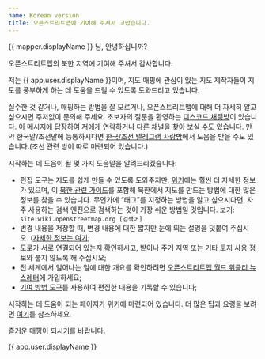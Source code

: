 ```yaml
---
name: Korean version
title: 오픈스트리트맵에 기여해 주셔서 고맙습니다.
---
```


{{ mapper.displayName }} 님, 안녕하십니까?

오픈스트리트맵의 북한 지역에 기여해 주셔서 감사합니다.

저는 {{ app.user.displayName }}이며, 지도 매핑에 관심이 있는 지도 제작자들이 지도를 풍부하게 하는 데 도움을 드릴 수 있도록 도와드리고 있습니다.

실수한 것 같거나, 매핑하는 방법을 잘 모르거나, 오픈스트리트맵에 대해 더 자세히 알고 싶으시면 주저없이 문의해 주세요. 초보자의 질문을 환영하는 [디스코드 채팅방](https://discord.gg/q6HnfNZ)이 있습니다. 이 메시지에 답장하여 저에게 연락하거나 [다른 채널]( https://wiki.openstreetmap.org/wiki/North_Korea_Mapping_Guide#Community)을 찾아 보실 수도 있습니다. 
만약 한국말/조선말에 능통하시다면 [한국/조선 텔레그램 사랑방](https://t.me/OSMKorea)에서 도움을 받을 수도 있습니다.(조선 관련 방이 따로 마련되어 있습니다.)

시작하는 데 도움이 될 몇 가지 도움말을 알려드리겠습니다:

* 편집 도구는 지도를 쉽게 만들 수 있도록 도와주지만, [위키](https://wiki.openstreetmap.org/wiki/)에는 훨씬 더 자세한 정보가 있으며, 이 [북한 관련 가이드](https://wiki.openstreetmap.org/wiki/North_Korea_Mapping_Guide)를 포함해 북한에서 지도를 만드는 방법에 대한 많은 정보를 찾을 수 있습니다.
무언가에 “태그”를 지정하는 방법을 알고 싶으시다면, 자주 사용하는 검색 엔진으로 검색하는 것이 가장 쉬운 방법일 것입니다. 보기: `site:wiki.openstreetmap.org [검색어]`
* 변경 내용을 저장할 때, 변경 내용에 대한 짧지만 눈에 띄는 설명을 덧붙여 주십시오. ([자세한 정보는 여기]( https://wiki.openstreetmap.org/wiki/Good_changeset_comments);
* 도로가 서로 연결되어 있는지 확인하시고, 밭이나 주거 지역 또는 기타 토지 사용 정보와 붙지 않도록 해 주십시오;
* 전 세계에서 일어나는 일에 대한 개요를 확인하려면 [오픈스트리트맵 월드 위클리 뉴스레터](https://weeklyosm.eu/en/)에 가입하세요;
* [기여 방법 도구](https://hdyc.neis-one.org/)를 사용하여 편집한 내용을 기록할 수 있습니다;

시작하는 데 도움이 되는 페이지가 위키에 마련되어 있습니다. 더 많은 팁과 요령을 보려면 [여기](https://wiki.openstreetmap.org/wiki/Beginners%27_guide)를 참조하세요.

즐거운 매핑이 되시기를 바랍니다.

{{ app.user.displayName }}
